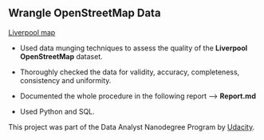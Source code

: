 ## Wrangle OpenStreetMap Data

[Liverpool map](https://wiki.openstreetmap.org/w/images/thumb/9/9c/Liverpool-Birkenhead.jpg/750px-Liverpool-Birkenhead.jpg)

- Used data munging techniques to assess the quality of the **Liverpool OpenStreetMap** dataset.

- Thoroughly checked the data for validity, accuracy, completeness, consistency and uniformity.

- Documented the whole procedure in the following report --> **Report.md**

- Used Python and SQL.

This project was part of the Data Analyst Nanodegree Program by [Udacity](https://www.udacity.com/).
